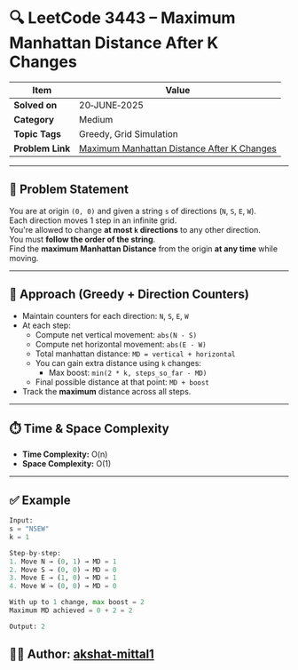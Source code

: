 # 🔍 LeetCode 3443 – Maximum Manhattan Distance After K Changes

| Item            | Value                                                                                                     |
|-----------------|-----------------------------------------------------------------------------------------------------------|
| **Solved on**   | 20‑JUNE‑2025                                                                                               |
| **Category**    | Medium                                                                                                     |
| **Topic Tags**  | Greedy, Grid Simulation                                                                                    |
| **Problem Link**| [Maximum Manhattan Distance After K Changes](https://leetcode.com/problems/maximum-manhattan-distance-after-k-changes/) |

---

## 📄 Problem Statement

You are at origin `(0, 0)` and given a string `s` of directions (`N`, `S`, `E`, `W`).  
Each direction moves 1 step in an infinite grid.  
You're allowed to change **at most `k` directions** to any other direction.  
You must **follow the order of the string**.  
Find the **maximum Manhattan Distance** from the origin **at any time** while moving.

---

## 🧠 Approach (Greedy + Direction Counters)

- Maintain counters for each direction: `N`, `S`, `E`, `W`
- At each step:
  - Compute net vertical movement: `abs(N - S)`
  - Compute net horizontal movement: `abs(E - W)`
  - Total manhattan distance: `MD = vertical + horizontal`
  - You can gain extra distance using `k` changes:
    - Max boost: `min(2 * k, steps_so_far - MD)`
  - Final possible distance at that point: `MD + boost`
- Track the **maximum** distance across all steps.

---

## ⏱️ Time & Space Complexity

- **Time Complexity:** O(n)  
- **Space Complexity:** O(1)

---

## ✅ Example

```python
Input:
s = "NSEW"
k = 1

Step-by-step:
1. Move N → (0, 1) → MD = 1
2. Move S → (0, 0) → MD = 0
3. Move E → (1, 0) → MD = 1
4. Move W → (0, 0) → MD = 0

With up to 1 change, max boost = 2  
Maximum MD achieved = 0 + 2 = 2

Output: 2
```

## 👨‍💻 Author: [akshat-mittal1](https://github.com/akshat-mittal1)

